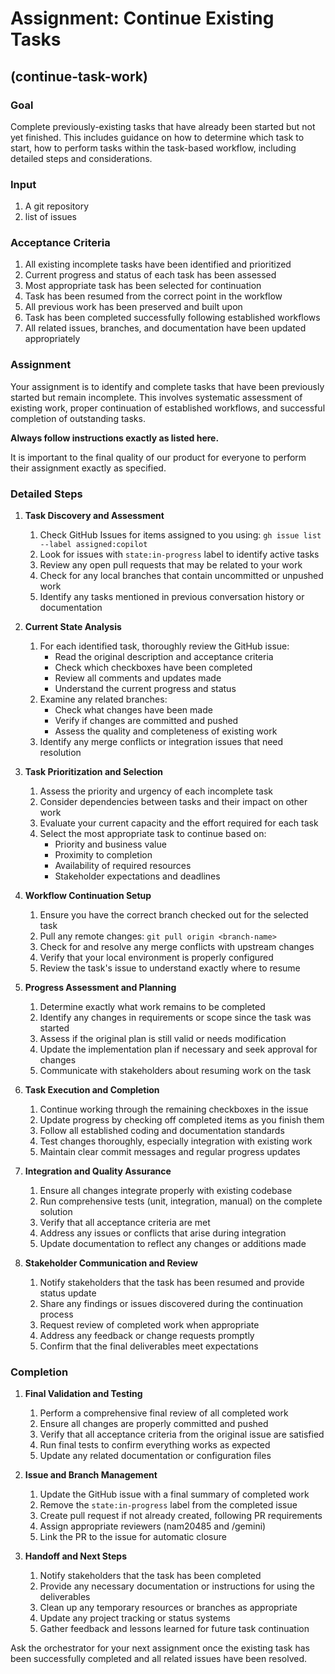 # Assignment: Continue Existing Tasks

## (continue-task-work)

### Goal

Complete previously-existing tasks that have already been started but not yet finished. This includes guidance on how to determine which task to start, how to perform tasks within the task-based workflow, including detailed steps and considerations.

### Input

1. A git repository
2. list of issues

### Acceptance Criteria

1. All existing incomplete tasks have been identified and prioritized
2. Current progress and status of each task has been assessed
3. Most appropriate task has been selected for continuation
4. Task has been resumed from the correct point in the workflow
5. All previous work has been preserved and built upon
6. Task has been completed successfully following established workflows
7. All related issues, branches, and documentation have been updated appropriately

### Assignment

Your assignment is to identify and complete tasks that have been previously started but remain incomplete. This involves systematic assessment of existing work, proper continuation of established workflows, and successful completion of outstanding tasks.

**Always follow instructions exactly as listed here.**

It is important to the final quality of our product for everyone to perform their assignment exactly as specified.

### Detailed Steps

1. **Task Discovery and Assessment**
   1. Check GitHub Issues for items assigned to you using: `gh issue list --label assigned:copilot`
   2. Look for issues with `state:in-progress` label to identify active tasks
   3. Review any open pull requests that may be related to your work
   4. Check for any local branches that contain uncommitted or unpushed work
   5. Identify any tasks mentioned in previous conversation history or documentation

2. **Current State Analysis**
   1. For each identified task, thoroughly review the GitHub issue:
      - Read the original description and acceptance criteria
      - Check which checkboxes have been completed
      - Review all comments and updates made
      - Understand the current progress and status
   2. Examine any related branches:
      - Check what changes have been made
      - Verify if changes are committed and pushed
      - Assess the quality and completeness of existing work
   3. Identify any merge conflicts or integration issues that need resolution

3. **Task Prioritization and Selection**
   1. Assess the priority and urgency of each incomplete task
   2. Consider dependencies between tasks and their impact on other work
   3. Evaluate your current capacity and the effort required for each task
   4. Select the most appropriate task to continue based on:
      - Priority and business value
      - Proximity to completion
      - Availability of required resources
      - Stakeholder expectations and deadlines

4. **Workflow Continuation Setup**
   1. Ensure you have the correct branch checked out for the selected task
   2. Pull any remote changes: `git pull origin <branch-name>`
   3. Check for and resolve any merge conflicts with upstream changes
   4. Verify that your local environment is properly configured
   5. Review the task's issue to understand exactly where to resume

5. **Progress Assessment and Planning**
   1. Determine exactly what work remains to be completed
   2. Identify any changes in requirements or scope since the task was started
   3. Assess if the original plan is still valid or needs modification
   4. Update the implementation plan if necessary and seek approval for changes
   5. Communicate with stakeholders about resuming work on the task

6. **Task Execution and Completion**
   1. Continue working through the remaining checkboxes in the issue
   2. Update progress by checking off completed items as you finish them
   3. Follow all established coding and documentation standards
   4. Test changes thoroughly, especially integration with existing work
   5. Maintain clear commit messages and regular progress updates

7. **Integration and Quality Assurance**
   1. Ensure all changes integrate properly with existing codebase
   2. Run comprehensive tests (unit, integration, manual) on the complete solution
   3. Verify that all acceptance criteria are met
   4. Address any issues or conflicts that arise during integration
   5. Update documentation to reflect any changes or additions made

8. **Stakeholder Communication and Review**
   1. Notify stakeholders that the task has been resumed and provide status update
   2. Share any findings or issues discovered during the continuation process
   3. Request review of completed work when appropriate
   4. Address any feedback or change requests promptly
   5. Confirm that the final deliverables meet expectations

### Completion

1. **Final Validation and Testing**
   1. Perform a comprehensive final review of all completed work
   2. Ensure all changes are properly committed and pushed
   3. Verify that all acceptance criteria from the original issue are satisfied
   4. Run final tests to confirm everything works as expected
   5. Update any related documentation or configuration files

2. **Issue and Branch Management**
   1. Update the GitHub issue with a final summary of completed work
   2. Remove the `state:in-progress` label from the completed issue
   3. Create pull request if not already created, following PR requirements
   4. Assign appropriate reviewers (nam20485 and /gemini)
   5. Link the PR to the issue for automatic closure

3. **Handoff and Next Steps**
   1. Notify stakeholders that the task has been completed
   2. Provide any necessary documentation or instructions for using the deliverables
   3. Clean up any temporary resources or branches as appropriate
   4. Update any project tracking or status systems
   5. Gather feedback and lessons learned for future task continuation

Ask the orchestrator for your next assignment once the existing task has been successfully completed and all related issues have been resolved.
